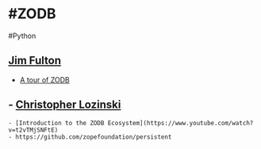 # #ZODB 
#Python


## [Jim Fulton](https://twitter.com/j1mfulton)

- [A tour of ZODB](https://www.youtube.com/watch?v=6v1sIw5j4ss)


## - [Christopher Lozinski](https://www.youtube.com/channel/UCkbILCyZ8sn8vt1j_GWJM-w)
	- [Introduction to the ZODB Ecosystem](https://www.youtube.com/watch?v=t2vTMjSNFtE)
	- https://github.com/zopefoundation/persistent

